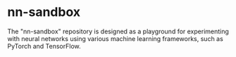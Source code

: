 # nn-sandbox
The "nn-sandbox" repository is designed as a playground for experimenting with neural networks using various machine learning frameworks, such as PyTorch and TensorFlow.
